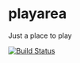 playarea
========

Just a place to play

[![Build Status](https://builds.sns.gov/job/ornl_rhel6/badge/icon)](https://builds.sns.gov/job/ornl_rhel6/)

